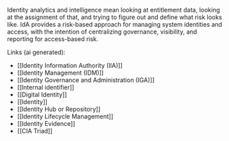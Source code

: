 Identity analytics and intelligence mean looking at entitlement data, looking at the assignment of that, and trying to figure out and define what risk looks like. IdA provides a risk-based approach for managing system identities and access, with the intention of centralizing governance, visibility, and reporting for access-based risk.

Links (ai generated):
 - [[Identity Information Authority (IIA)]]
 - [[Identity Management (IDM)]]
 - [[Identity Governance and Administration (IGA)]]
 - [[Internal identifier]]
 - [[Digital Identity]]
 - [[Identity]]
 - [[Identity Hub or Repository]]
 - [[Identity Lifecycle Management]]
 - [[Identity Evidence]]
 - [[CIA Triad]]
